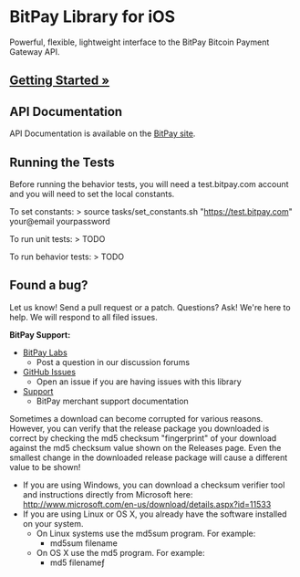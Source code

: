 # BitPay Library for iOS 
Powerful, flexible, lightweight interface to the BitPay Bitcoin Payment Gateway API.

## [Getting Started &raquo;](http://dev.bitpay.com/guides/ios.html)

## API Documentation

API Documentation is available on the [BitPay site](https://bitpay.com/api).

## Running the Tests

Before running the behavior tests, you will need a test.bitpay.com account and you will need to set the local constants. 

To set constants:
    > source tasks/set_constants.sh "https://test.bitpay.com" your@email yourpassword

To run unit tests:
    > TODO

To run behavior tests:
    > TODO 
    
## Found a bug?
Let us know! Send a pull request or a patch. Questions? Ask! We're here to help. We will respond to all filed issues.

**BitPay Support:**

* [BitPay Labs](https://labs.bitpay.com/c/libraries/ios)
  * Post a question in our discussion forums
* [GitHub Issues](https://github.com/bitpay/bitpay-ios/issues)
  * Open an issue if you are having issues with this library
* [Support](https://support.bitpay.com)
  * BitPay merchant support documentation

Sometimes a download can become corrupted for various reasons.  However, you can verify that the release package you downloaded is correct by checking the md5 checksum "fingerprint" of your download against the md5 checksum value shown on the Releases page.  Even the smallest change in the downloaded release package will cause a different value to be shown!
  * If you are using Windows, you can download a checksum verifier tool and instructions directly from Microsoft here: http://www.microsoft.com/en-us/download/details.aspx?id=11533
  * If you are using Linux or OS X, you already have the software installed on your system.
    * On Linux systems use the md5sum program.  For example:
      * md5sum filename
    * On OS X use the md5 program.  For example:
      * md5 filenameƒ
